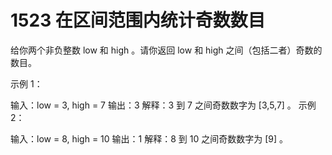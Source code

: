 # 1523 在区间范围内统计奇数数目
给你两个非负整数 low 和 high 。请你返回 low 和 high 之间（包括二者）奇数的数目。

 

示例 1：

输入：low = 3, high = 7
输出：3
解释：3 到 7 之间奇数数字为 [3,5,7] 。
示例 2：

输入：low = 8, high = 10
输出：1
解释：8 到 10 之间奇数数字为 [9] 。
 